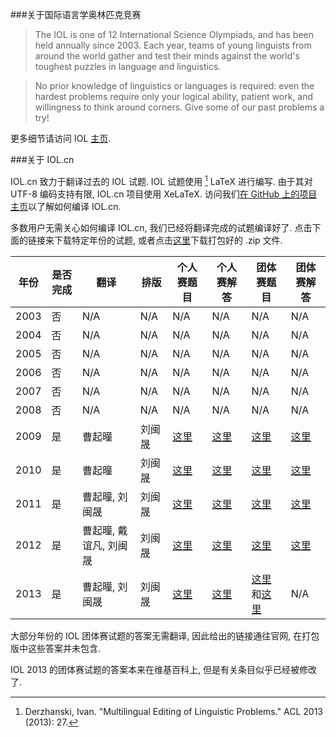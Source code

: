###关于国际语言学奥林匹克竞赛

> The IOL is one of 12 International Science Olympiads, and has been held annually since 2003. Each year, teams of young linguists from around the world gather and test their minds against the world's toughest puzzles in language and linguistics.

> No prior knowledge of linguistics or languages is required: even the hardest problems require only your logical ability, patient work, and willingness to think around corners. Give some of our past problems a try!

更多细节请访问 IOL [主页](http://ioling.org).

###关于 IOL.cn

IOL.cn 致力于翻译过去的 IOL 试题. IOL 试题使用 [^1] LaTeX 进行编写. 由于其对 UTF-8 编码支持有限, IOL.cn 项目使用 XeLaTeX. 访问我们[在 GitHub 上的项目主页](https://github.com/notcome/IOL.cn)以了解如何编译 IOL.cn.

多数用户无需关心如何编译 IOL.cn, 我们已经将翻译完成的试题编译好了. 点击下面的链接来下载特定年份的试题, 或者点击[这里](/PDFs/IOL.cn.zip)下载打包好的 .zip 文件.

年份 | 是否完成 | 翻译 | 排版 | 个人赛题目 | 个人赛解答 | 团体赛题目 | 团体赛解答
--- | --- | --- | --- | --- | --- | --- | --- 
2003 | 否 | N/A | N/A | N/A | N/A | N/A | N/A
2004 | 否 | N/A | N/A | N/A | N/A | N/A | N/A
2005 | 否 | N/A | N/A | N/A | N/A | N/A | N/A
2006 | 否 | N/A | N/A | N/A | N/A | N/A | N/A
2007 | 否 | N/A | N/A | N/A | N/A | N/A | N/A
2008 | 否 | N/A | N/A | N/A | N/A | N/A | N/A
2009 | 是 | 曹起曈 | 刘闽晟 | [这里](/PDFs/iol-2009-indiv-prob.cn.pdf) | [这里](/PDFs/iol-2009-indiv-solu.cn.pdf) | [这里](/PDFs/iol-2009-team-prob.cn.pdf) | [这里](http://www.ioling.org/booklets/iol-2009-team-sol.en.pdf) 
2010 | 是 | 曹起曈 | 刘闽晟 | [这里](/PDFs/iol-2010-indiv-prob.cn.pdf) | [这里](/PDFs/iol-2010-indiv-solu.cn.pdf) | [这里](/PDFs/iol-2010-team-prob.cn.pdf) | [这里](http://www.ioling.org/booklets/iol-2010-team-sol.en.pdf)
2011 | 是 | 曹起曈, 刘闽晟 | 刘闽晟 | [这里](/PDFs/iol-2011-indiv-prob.cn.pdf) | [这里](/PDFs/iol-2011-indiv-solu.cn.pdf) | [这里](/PDFs/iol-2011-team-prob.cn.pdf) | [这里](/PDFs/iol-2011-team-solu.cn.pdf) 
2012 | 是 | 曹起曈, 戴谊凡, 刘闽晟 | 刘闽晟 | [这里](/PDFs/iol-2012-indiv-prob.cn.pdf) | [这里](/PDFs/iol-2012-indiv-solu.cn.pdf) | [这里](/PDFs/iol-2012-team-prob.cn.pdf) | [这里](http://www.ioling.org/booklets/iol-2012-team-sol.en.pdf)
2013 | 是 | 曹起曈, 刘闽晟 | 刘闽晟 | [这里](/PDFs/iol-2013-indiv-prob.cn.pdf) | [这里](/PDFs/iol-2013-indiv-solu.cn.pdf) | [这里](/PDFs/iol-2013-team-prob.cn.pdf)和[这里](/PDFs/iol-2013-team-data.cn.pdf) | N/A

大部分年份的 IOL 团体赛试题的答案无需翻译, 因此给出的链接通往官网, 在打包版中这些答案并未包含.

IOL 2013 的团体赛试题的答案本来在维基百科上, 但是有关条目似乎已经被修改了.

[^1]:Derzhanski, Ivan. "Multilingual Editing of Linguistic Problems." ACL 2013 (2013): 27.
